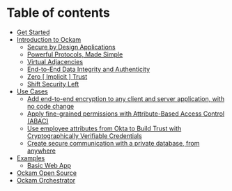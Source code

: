 # Table of contents

* [Get Started](README.md)
* [Introduction to Ockam](<README (1).md>)
  * [Secure by Design Applications](readme/secure-by-design-applications.md)
  * [Powerful Protocols, Made Simple](readme/powerful-protocols-made-simple.md)
  * [Virtual Adjacencies](virtually-adjacent-endpoints.md)
  * [End-to-End Data Integrity and Authenticity](readme/end-to-end-data-integrity-and-authenticity.md)
  * [Zero \[ Implicit \] Trust](readme/zero-implicit-trust.md)
  * [Shift Security Left](readme/shift-security-left.md)
* [Use Cases](use-cases/README.md)
  * [Add end-to-end encryption to any client and server application, with no code change](use-cases/add-end-to-end-encryption-to-any-client-and-server-application-with-no-code-change.md)
  * [Apply fine-grained permissions with Attribute-Based Access Control (ABAC)](use-cases/apply-fine-grained-permissions-with-attribute-based-access-control-abac.md)
  * [Use employee attributes from Okta to Build Trust with Cryptographically Verifiable Credentials](use-cases/use-employee-attributes-from-okta-to-build-trust-with-cryptographically-verifiable-credentials.md)
  * [Create secure communication with a private database, from anywhere](use-cases/create-secure-communication-with-a-private-database-from-anywhere.md)
* [Examples](examples/README.md)
  * [Basic Web App](examples/basic-web-app.md)
* [Ockam Open Source](ockam-open-source.md)
* [Ockam Orchestrator](ockam-orchestrator.md)
